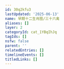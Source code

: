 ```yaml
---
id: 30q2kfu3
lastUpdated: '2025-06-13'
name: 早期十二生肖图/三十六禽
aliases: []
layer: 2
categoryId: cat_1YBqIhJq
tagIds: []
nsfw: false
parent: ''
relatedEntries: []
timelineEvents: []
titledLinks: []
---
```


